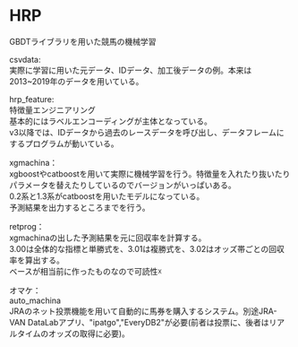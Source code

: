 # HRP
GBDTライブラリを用いた競馬の機械学習

csvdata:  
実際に学習に用いた元データ、IDデータ、加工後データの例。本来は2013~2019年のデータを用いている。

hrp_feature:  
特徴量エンジニアリング  
基本的にはラベルエンコーディングが主体となっている。  
v3以降では、IDデータから過去のレースデータを呼び出し、データフレームにするプログラムが動いている。  

xgmachina：  
xgboostやcatboostを用いて実際に機械学習を行う。特徴量を入れたり抜いたりパラメータを替えたりしているのでバージョンがいっぱいある。  
0.2系と1.3系がcatboostを用いたモデルになっている。  
予測結果を出力するところまでを行う。  

retprog：  
xgmachinaの出した予測結果を元に回収率を計算する。  
3.00は全体的な指標と単勝式を、3.01は複勝式を、3.02はオッズ帯ごとの回収率を算出する。  
ベースが相当前に作ったものなので可読性☓  

オマケ：  
auto_machina  
JRAのネット投票機能を用いて自動的に馬券を購入するシステム。別途JRA-VAN DataLabアプリ、"ipatgo","EveryDB2"が必要(前者は投票に、後者はリアルタイムのオッズの取得に必要)。
